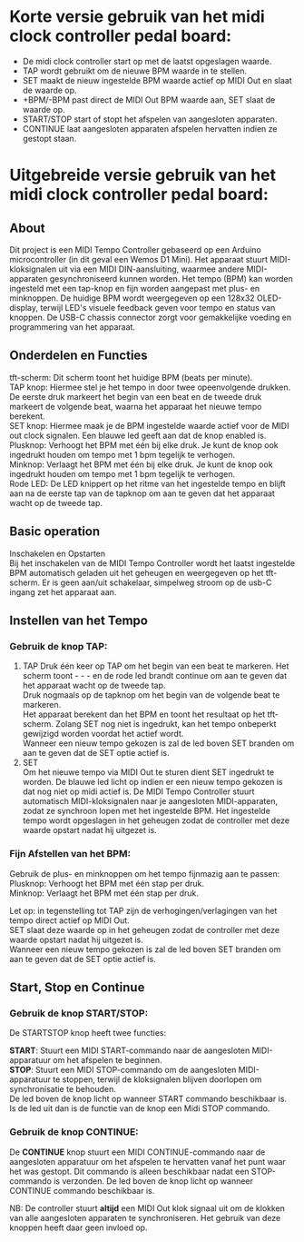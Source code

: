 # Korte versie gebruik van het midi clock controller pedal board:   
- De midi clock controller start op met de laatst opgeslagen waarde.   
- TAP wordt gebruikt om de nieuwe BPM waarde in te stellen.   
- SET maakt de nieuw ingestelde BPM waarde actief op MIDI Out en slaat de waarde op.   
- +BPM/-BPM past direct de MIDI Out BPM waarde aan, SET slaat de waarde op.
- START/STOP start of stopt het afspelen van aangesloten apparaten.   
- CONTINUE laat aangesloten apparaten afspelen hervatten indien ze gestopt staan.   

# Uitgebreide versie gebruik van het midi clock controller pedal board:   

## About  
Dit project is een MIDI Tempo Controller gebaseerd op een Arduino microcontroller (in dit geval een Wemos D1 Mini). Het apparaat stuurt MIDI-kloksignalen uit via een MIDI DIN-aansluiting, waarmee andere MIDI-apparaten gesynchroniseerd kunnen worden. Het tempo (BPM) kan worden ingesteld met een tap-knop en fijn worden aangepast met plus- en minknoppen. De huidige BPM wordt weergegeven op een 128x32 OLED-display, terwijl LED's visuele feedback geven voor tempo en status van knoppen. De USB-C chassis connector zorgt voor gemakkelijke voeding en programmering van het apparaat.

## Onderdelen en Functies  
tft-scherm: Dit scherm toont het huidige BPM (beats per minute).  
TAP knop: Hiermee stel je het tempo in door twee opeenvolgende drukken. De eerste druk markeert het begin van een beat en de tweede druk markeert de volgende beat, waarna het apparaat het nieuwe tempo berekent.   
SET knop: Hiermee maak je de BPM ingestelde waarde actief voor de MIDI out clock signalen. Een blauwe led geeft aan dat de knop enabled is.  
Plusknop: Verhoogt het BPM met één bij elke druk. Je kunt de knop ook ingedrukt houden om tempo met 1 bpm tegelijk te verhogen.  
Minknop: Verlaagt het BPM met één bij elke druk. Je kunt de knop ook ingedrukt houden om tempo met 1 bpm tegelijk te verhogen.   
Rode LED: De LED knippert op het ritme van het ingestelde tempo en blijft aan na de eerste tap van de tapknop om aan te geven dat het apparaat wacht op de tweede tap.  

## Basic operation
Inschakelen en Opstarten  
Bij het inschakelen van de MIDI Tempo Controller wordt het laatst ingestelde BPM automatisch geladen uit het geheugen en weergegeven op het tft-scherm. Er is geen aan/uit schakelaar, simpelweg stroom op de usb-C ingang zet het apparaat aan.

## Instellen van het Tempo  
 
### Gebruik de knop TAP:  
1. TAP
Druk één keer op TAP om het begin van een beat te markeren. Het scherm toont - - - en de rode led brandt continue om aan te geven dat het apparaat wacht op de tweede tap.   
Druk nogmaals op de tapknop om het begin van de volgende beat te markeren.   
Het apparaat berekent dan het BPM en toont het resultaat op het tft-scherm. Zolang SET nog niet is ingedrukt, kan het tempo onbeperkt gewijzigd worden voordat het actief wordt.  
Wanneer een nieuw tempo gekozen is zal de led boven SET branden om aan te geven dat de SET optie actief is.
2. SET   
Om het nieuwe tempo via MIDI Out te sturen dient SET ingedrukt te worden. De blauwe led licht op indien er een nieuw tempo gekozen is dat nog niet op midi actief is.
De MIDI Tempo Controller stuurt automatisch MIDI-kloksignalen naar je aangesloten MIDI-apparaten, zodat ze synchroon lopen met het ingestelde BPM.
Het ingestelde tempo wordt opgeslagen in het geheugen zodat de controller met deze waarde opstart nadat hij uitgezet is.
 
### Fijn Afstellen van het BPM:  
Gebruik de plus- en minknoppen om het tempo fijnmazig aan te passen:   
Plusknop: Verhoogt het BPM met één stap per druk.   
Minknop: Verlaagt het BPM met één stap per druk.   
  
Let op: in tegenstelling tot TAP zijn de verhogingen/verlagingen van het tempo direct actief op MIDI Out.   
SET slaat deze waarde op in het geheugen zodat de controller met deze waarde opstart nadat hij uitgezet is.    
Wanneer een nieuw tempo gekozen is zal de led boven SET branden om aan te geven dat de SET optie actief is.  

## Start, Stop en Continue

### Gebruik de knop START/STOP:  
De STARTSTOP knop heeft twee functies:

**START**: Stuurt een MIDI START-commando naar de aangesloten MIDI-apparatuur om het afspelen te beginnen.      
**STOP**: Stuurt een MIDI STOP-commando om de aangesloten MIDI-apparatuur te stoppen, terwijl de kloksignalen blijven doorlopen om synchronisatie te behouden.   
De led boven de knop licht op wanneer START commando beschikbaar is.   
Is de led uit dan is de functie van de knop een Midi STOP commando.  

### Gebruik de knop CONTINUE:  
De **CONTINUE** knop stuurt een MIDI CONTINUE-commando naar de aangesloten apparatuur om het afspelen te hervatten vanaf het punt waar het was gestopt. Dit commando is alleen beschikbaar nadat een STOP-commando is verzonden.
De led boven de knop licht op wanneer CONTINUE commando beschikbaar is.    

NB: De controller stuurt **altijd** een MIDI Out klok signaal uit om de klokken van alle aangesloten apparaten te synchroniseren. Het gebruik van deze knoppen heeft daar geen invloed op.   


